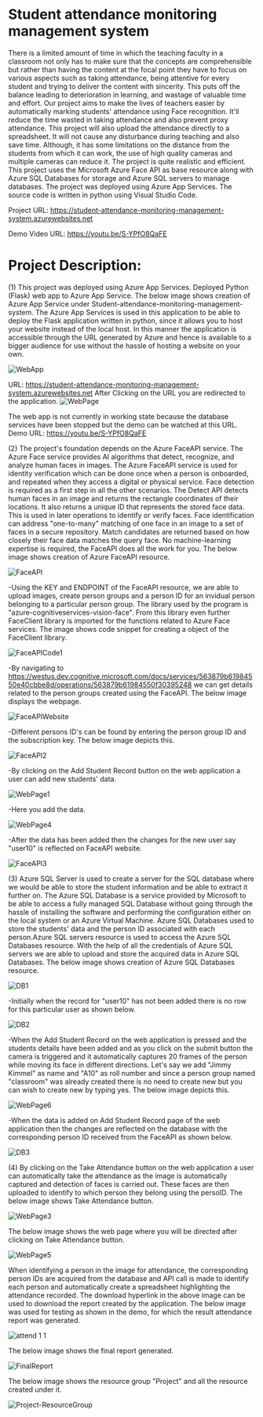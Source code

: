# Student attendance monitoring management system

There is a limited amount of time in which the teaching faculty in a classroom not only has to make sure that the concepts are comprehensible but rather than having the content at the focal point they have to focus on various aspects such as taking attendance, being attentive for every student and trying to deliver the content with sincerity. This puts off the balance leading to deterioration in learning, and wastage of valuable time and effort. Our project aims to make the lives of teachers easier by automatically marking students' attendance using Face recognition. It'll reduce the time wasted in taking attendance and also prevent proxy attendance. This project will also upload the attendance directly to a spreadsheet. It will not cause any disturbance during teaching and also save time. Although, it has some limitations on the distance from the students from which it can work, the use of high quality cameras and multiple cameras can reduce it. The project is quite realistic and efficient. This project uses the Microsoft Azure Face API as base resource along with Azure SQL Databases for storage and Azure SQL servers to manage databases. The project was deployed using Azure App Services. The source code is written in python using Visual Studio Code. 

Project URL: https://student-attendance-monitoring-management-system.azurewebsites.net

Demo Video URL: https://youtu.be/S-YPfO8QaFE

# Project Description:

(1) This project was deployed using Azure App Services. Deployed Python (Flask) web app to Azure App Service. The below image shows creation of Azure App Service under Student-attendance-monitoring-management-system. The Azure App Services is used in this application to be able to deploy the Flask application written in python, since it allows you to host your website instead of the local host. In this manner the application is accessible through the URL generated by Azure and hence is available to a bigger audience for use without the hassle of hosting a website on your own.

![WebApp](https://user-images.githubusercontent.com/73172200/154810423-e57c32fa-d746-4127-b22b-95084cf8cd65.PNG)

URL: https://student-attendance-monitoring-management-system.azurewebsites.net
After Clicking on the URL you are redirected to the application.
![WebPage](https://user-images.githubusercontent.com/73172200/154810575-a165e7b4-a572-4942-bfac-87061d13c447.PNG)

The web app is not currently in working state because the database services have been stopped but the demo can be watched at this URL. Demo URL: https://youtu.be/S-YPfO8QaFE


(2) The project's foundation depends on the Azure FaceAPI service. The Azure Face service provides AI algorithms that detect, recognize, and analyze human faces in images. The Azure FaceAPI service is used for identity verification which can be done once when a person is onboarded, and repeated when they access a digital or physical service. Face detection is required as a first step in all the other scenarios. The Detect API detects human faces in an image and returns the rectangle coordinates of their locations. It also returns a unique ID that represents the stored face data. This is used in later operations to identify or verify faces. Face identification can address "one-to-many" matching of one face in an image to a set of faces in a secure repository. Match candidates are returned based on how closely their face data matches the query face. No machine-learning expertise is required, the FaceAPI does all the work for you. The below image shows creation of Azure FaceAPI resource.

![FaceAPI](https://user-images.githubusercontent.com/73172200/154810712-13783a5f-8910-420c-9dc3-07e834f5bc7e.PNG)

-Using the KEY and ENDPOINT of the FaceAPI resource, we are able to upload images, create person groups and a person ID for an invidual person belonging to a particular person group. The library used by the program is "azure-cognitiveservices-vision-face". From this library even further FaceClient library is imported for the functions related to Azure Face services. The image shows code snippet for creating a object of the FaceClient library.

![FaceAPICode1](https://user-images.githubusercontent.com/73172200/154810924-1363cb9a-bef5-46ea-a0e9-9e4617425c78.PNG)

-By navigating to https://westus.dev.cognitive.microsoft.com/docs/services/563879b61984550e40cbbe8d/operations/563879b61984550f30395248 we can get details related to the person groups created using the FaceAPI. The below image displays the webpage.

![FaceAPIWebsite](https://user-images.githubusercontent.com/73172200/154811122-a92b9fc7-a7dc-4a04-9b50-2636cb407d1e.PNG)

-Different persons ID's can be found by entering the person group ID and the subscription key. The below image depicts this.

![FaceAPI2](https://user-images.githubusercontent.com/73172200/154811184-2c6fa037-6210-4db4-8773-b4fdfd198195.PNG)

-By clicking on the Add Student Record button on the web application a user can add new students' data.

![WebPage1](https://user-images.githubusercontent.com/73172200/154811394-cb1844c5-00d7-4b36-ad5c-4cbc472dc3c6.png)

-Here you add the data.

![WebPage4](https://user-images.githubusercontent.com/73172200/154811740-8a15da15-442a-4c9b-b35a-ef761007f3c6.PNG)

-After the data has been added then the changes for the new user say "user10" is reflected on FaceAPI website.

![FaceAPI3](https://user-images.githubusercontent.com/73172200/154811792-dcfb2fc7-ed72-4e19-8b95-e5b1c5c72dc0.PNG)

(3) Azure SQL Server is used to create a server for the SQL database where we would be able to store the student information and be able to extract it further on. The Azure SQL Database is a service provided by Microsoft to be able to access a fully managed SQL Database without going through the hassle of installing the software and performing the configuration either on the local system or an Azure Virtual Machine. Azure SQL Databases used to store the students' data and the person ID associated with each person.Azure SQL servers resource is used to access the Azure SQL Databases resource. With the help of all the credentials of Azure SQL servers we are able to upload and store the acquired data in Azure SQL Databases. The below image shows creation of Azure SQL Databases resource.

![DB1](https://user-images.githubusercontent.com/73172200/154811862-ba28f4c1-985a-4581-b023-712e83c8b696.PNG)

-Initially when the record for "user10" has not been added there is no row for this particular user as shown below.

![DB2](https://user-images.githubusercontent.com/73172200/154811908-6fd67823-85ec-4cdd-bafd-a7cac8ddd98d.PNG)

-When the Add Student Record on the web application is pressed and the students details have been added and as you click on the submit button the camera is triggered and it automatically captures 20 frames of the person while moving its face in different directions. Let's say we add "Jimmy Kimmel" as name and "A10" as roll number and since a person group named "classroom" was already created there is no need to create new but you can wish to create new by typing yes. The below image depicts this.

![WebPage6](https://user-images.githubusercontent.com/73172200/154812443-e5fd4ea3-514e-48d4-909c-6cae32ab29ad.PNG)

-When the data is added on Add Student Record page of the web application then the changes are reflected on the database with the corresponding person ID received from the FaceAPI as shown below.

![DB3](https://user-images.githubusercontent.com/73172200/154811987-d9da5727-7682-4310-9e06-05ca96cc9d96.PNG)

(4) By clicking on the Take Attendance button on the web application a user can automatically take the attendance as the image is automatically captured and detection of faces is carried out. These faces are then uploaded to identify to which person they belong using the persoID. The below image shows Take Attendance button.

![WebPage3](https://user-images.githubusercontent.com/73172200/154812195-c92f16ab-b1b0-407c-abd6-96badba4f2e8.png)

The below image shows the web page where you will be directed after clicking on Take Attendance button.

![WebPage5](https://user-images.githubusercontent.com/73172200/154812231-5b5da3d3-a2c9-4727-b59e-f134330757ee.PNG)

When identifying a person in the image for attendance, the corresponding person IDs are acquired from the database and API call is made to identify each person and automatically create a spreadsheet highlighting the attendance recorded. The download hyperlink in the above image can be used to download the report created by the application. The below image was used for testing as shown in the demo, for which the result attendance report was generated.

![attend 1 1](https://user-images.githubusercontent.com/73172200/154812452-38e8e865-0894-469d-8ee4-c39479601228.jpg)

The below image shows the final report generated.

![FinalReport](https://user-images.githubusercontent.com/73172200/154812470-f723e2aa-9497-4922-bbe8-75b3197b56da.PNG)

The below image shows the resource group "Project" and all the resource created under it.

![Project-ResourceGroup](https://user-images.githubusercontent.com/73172200/154812788-9d019832-0a04-4d61-8a5a-b97068643706.PNG)
